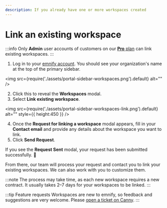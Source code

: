 ```yaml
---
description: If you already have one or more workspaces created
---
```


# Link an existing workspace

:::info
Only **Admin** user accounts of customers on our [**Pro** plan](https://portal.emnify.com/organisation-settings/subscription#plans) can link existing workspaces.
:::

1. Log in to your [emnify account](https://portal.emnify.com/sign).
You should see your organization's name at the top of the primary sidebar.

<img
  src={require('./assets/portal-sidebar-workspaces.png').default}
  alt=""
/>

2. Click this to reveal the **Workspaces** modal.
3. Select **Link existing workspace**.

<img
  src={require('./assets/portal-sidebar-workspaces-link.png').default}
  alt=""
  style={{ height:450 }}
/>

4. Once the **Request for linking a workspace** modal appears, fill in your **Contact email** and provide any details about the workspace you want to link.
5. Click **Send Request**.

If you see the **Request Sent** modal, your request has been submitted successfully. 🎉

From there, our team will process your request and contact you to link your existing workspaces.
We can also work with you to customize them.

:::note
The process may take time, as each new workspace requires a new contract.
It usually takes 2–7 days for your workspaces to be linked.
:::

:::tip Feature requests
Workspaces are new to emnify, so feedback and suggestions are very welcome.
Please [open a ticket on Canny](https://emnify.canny.io/).
:::
